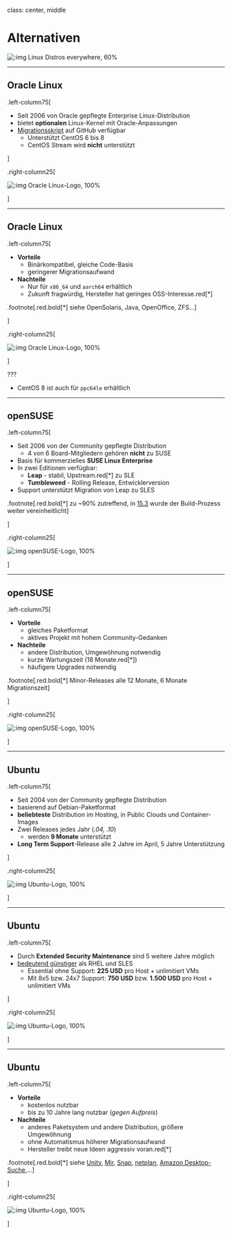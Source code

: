 class: center, middle

# Alternativen

![:img Linux Distros everywhere, 60%](imgs/linux_distros.jpg)

---

## Oracle Linux

.left-column75[

- Seit 2006 von Oracle gepflegte Enterprise Linux-Distribution
- bietet **optionalen** Linux-Kernel mit Oracle-Anpassungen
- [Migrationsskript](https://github.com/oracle/centos2ol) auf GitHub verfügbar
  - Unterstützt CentOS 6 bis 8
  - CentOS Stream wird **nicht** unterstützt

]

.right-column25[

![:img Oracle Linux-Logo, 100%](imgs/oracle_linux.jpg)

]

---

## Oracle Linux

.left-column75[

- **Vorteile**
  - Binärkompatibel, gleiche Code-Basis
  - geringerer Migrationsaufwand
- **Nachteile**
  - Nur für `x86_64` und `aarch64` erhältlich
  - Zukunft fragwürdig, Hersteller hat geringes OSS-Interesse.red[*]

.footnote[.red.bold[*] siehe OpenSolaris, Java, OpenOffice, ZFS...]

]

.right-column25[

![:img Oracle Linux-Logo, 100%](imgs/oracle_linux.jpg)

]

???

- CentOS 8 ist auch für `ppc64le` erhältlich

---

## openSUSE

.left-column75[

- Seit 2006 von der Community gepflegte Distribution
  - 4 von 6 Board-Mitgliedern gehören **nicht** zu SUSE
- Basis für kommerzielles **SUSE Linux Enterprise**
- In zwei Editionen verfügbar:
  - **Leap** - stabil, Upstream.red[*] zu SLE
  - **Tumbleweed** - Rolling Release, Entwicklerversion
- Support unterstützt Migration von Leap zu SLES

.footnote[.red.bold[*] zu ~90% zutreffend, in [15.3](https://www.suse.com/c/how-suse-builds-its-enterprise-linux-distribution-part-5/) wurde der Build-Prozess weiter vereinheitlicht]

]

.right-column25[

![:img openSUSE-Logo, 100%](imgs/opensuse.png)

]

---

## openSUSE

.left-column75[

- **Vorteile**
  - gleiches Paketformat
  - aktives Projekt mit hohem Community-Gedanken
- **Nachteile**
  - andere Distribution, Umgewöhnung notwendig
  - kurze Wartungszeit (18 Monate.red[*])
  - häufigere Upgrades notwendig

.footnote[.red.bold[*] Minor-Releases alle 12 Monate, 6 Monate Migrationszeit]

]

.right-column25[

![:img openSUSE-Logo, 100%](imgs/opensuse.png)

]

---

## Ubuntu

.left-column75[

- Seit 2004 von der Community gepflegte Distribution
- basierend auf Debian-Paketformat
- **beliebteste** Distribution im Hosting, in Public Clouds und Container-Images
- Zwei Releases jedes Jahr (*.04, .10*)
  - werden **9 Monate** unterstützt
- **Long Term Support**-Release alle 2 Jahre im April, 5 Jahre Unterstützung

]

.right-column25[

![:img Ubuntu-Logo, 100%](imgs/ubuntu.png)

]

---

## Ubuntu

.left-column75[

- Durch **Extended Security Maintenance** sind 5 weitere Jahre möglich
- [bedeutend günstiger](https://ubuntu.com/advantage) als RHEL und SLES
  - Essential ohne Support: **225 USD** pro Host + unlimitiert VMs
  - Mit 8x5 bzw. 24x7 Support: **750 USD** bzw. **1.500 USD** pro Host + unlimitiert VMs

]

.right-column25[

![:img Ubuntu-Logo, 100%](imgs/ubuntu.png)

]

---

## Ubuntu

.left-column75[

- **Vorteile**
  - kostenlos nutzbar
  - bis zu 10 Jahre lang nutzbar (*gegen Aufpreis*)
- **Nachteile**
  - anderes Paketsystem und andere Distribution, größere Umgewöhnung
  - ohne Automatismus höherer Migrationsaufwand
  - Hersteller treibt neue Ideen aggressiv voran.red[*]

.footnote[.red.bold[*] siehe [Unity](https://w.wiki/36kV), [Mir](https://w.wiki/36kW), [Snap](https://w.wiki/36kX), [netplan](https://netplan.io/), [Amazon Desktop-Suche](https://askubuntu.com/questions/192269/how-can-i-remove-amazon-search-results-from-the-dash-or-disable-the-feature),...]

]

.right-column25[

![:img Ubuntu-Logo, 100%](imgs/ubuntu.png)

]
